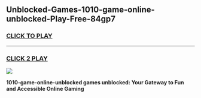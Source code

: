 
## Unblocked-Games-1010-game-online-unblocked-Play-Free-84gp7
<h3>
<a href="https://premium76.site?title=1010-game-online-unblocked&ref=21A">CLICK TO PLAY</a></h3>
<hr>

<h3>
<a href="https://premium76.site?title=1010-game-online-unblocked&ref=21A">CLICK 2 PLAY</a>
  
</h3>

<a href="https://premium76.site?title=1010-game-online-unblocked&ref=21A"><img src="https://clearcache.store/games.png"></a>


**1010-game-online-unblocked games unblocked: Your Gateway to Fun and Accessible Online Gaming**
